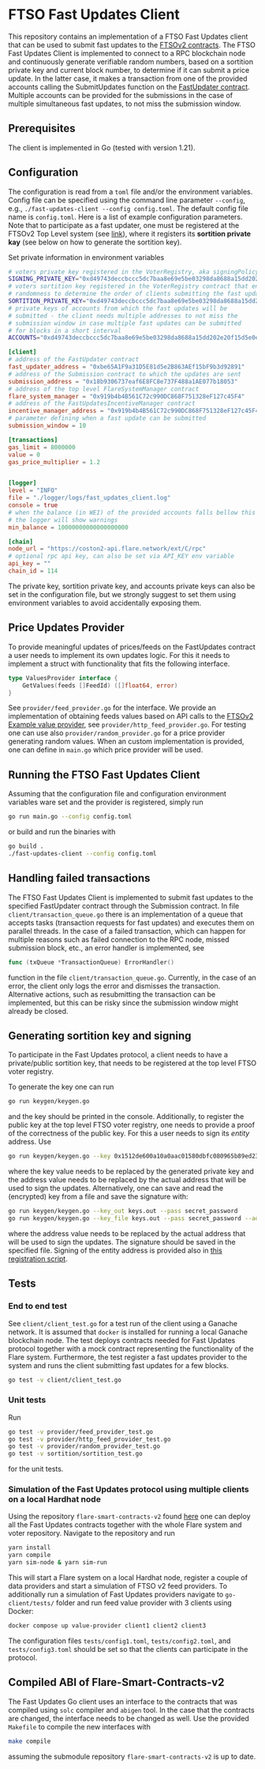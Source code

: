 # FTSO Fast Updates Client

This repository contains an implementation of a FTSO Fast Updates client that can be used to submit
fast updates to the [FTSOv2 contracts](https://github.com/flare-foundation/flare-smart-contracts-v2).
The FTSO Fast Updates Client is implemented to connect to a RPC blockchain node
and continuously generate verifiable random numbers, based on a sortition private key and current
block number, to determine if it can submit a price update. In the latter case, it makes a transaction
from one of the provided accounts calling the SubmitUpdates function on the
[FastUpdater contract](https://github.com/flare-foundation/flare-smart-contracts-v2/blob/main/contracts/fastUpdates/implementation/FastUpdater.sol).
Multiple accounts can be provided for the submissions in the case of multiple simultaneous
fast updates, to not miss the submission window.

## Prerequisites

The client is implemented in Go (tested with version 1.21).

## Configuration

The configuration is read from a `toml` file and/or the environment variables. Config file can be specified using the
command line parameter `--config`, e.g., `./fast-updates-client --config config.toml`. The default config file name is `config.toml`.
Here is a list of example configuration parameters. Note that to participate as a fast updater, one must be registered at the
FTSOv2 Top Level system (see [link](https://github.com/flare-foundation/ftso-v2-provider-deployment?tab=readme-ov-file#register-accounts)),
where it registers its **sortition private kay** (see
below on how to generate the sortition key).

Set private information in environment variables

```bash
# voters private key registered in the VoterRegistry, aka signingPolicy private key
SIGNING_PRIVATE_KEY="0xd49743deccbccc5dc7baa8e69e5be03298da8688a15dd202e20f15d5e0e9a9fb"
# voters sortition key registered in the VoterRegistry contract that enables generating verifiable
# randomness to determine the order of clients submitting the fast updates
SORTITION_PRIVATE_KEY="0xd49743deccbccc5dc7baa8e69e5be03298da8688a15dd202e20f15d5e0e9a9fb"
# private keys of accounts from which the fast updates will be
# submitted - the client needs multiple addresses to not miss the
# submission window in case multiple fast updates can be submitted
# for blocks in a short interval
ACCOUNTS="0xd49743deccbccc5dc7baa8e69e5be03298da8688a15dd202e20f15d5e0e9a9fb,0x23c601ae397441f3ef6f1075dcb0031ff17fb079837beadaf3c84d96c6f3e569,0xee9d129c1997549ee09c0757af5939b2483d80ad649a0eda68e8b0357ad11131"
```

```toml
[client]
# address of the FastUpdater contract
fast_updater_address = "0xbe65A1F9a31D5E81d5e2B863AEf15bF9b3d92891"
# address of the Submission contract to which the updates are sent
submission_address = "0x18b9306737eaf6E8FC8e737F488a1AE077b18053"
# address of the top level FlareSystemManager contract
flare_system_manager = "0x919b4b4B561C72c990DC868F751328eF127c45F4"
# address of the FastUpdatesIncentiveManager contract
incentive_manager_address = "0x919b4b4B561C72c990DC868F751328eF127c45F4"
# parameter defining when a fast update can be submitted
submission_window = 10

[transactions]
gas_limit = 8000000
value = 0
gas_price_multiplier = 1.2


[logger]
level = "INFO"
file = "./logger/logs/fast_updates_client.log"
console = true
# when the balance (in WEI) of the provided accounts falls bellow this value
# the logger will show warnings
min_balance = 10000000000000000000

[chain]
node_url = "https://coston2-api.flare.network/ext/C/rpc"
# optional rpc api key, can also be set via API_KEY env variable
api_key = ""
chain_id = 114
```

The private key, sortition private key, and accounts private keys can also be set in
the configuration file, but we strongly suggest to set them using environment variables
to avoid accidentally exposing them.

## Price Updates Provider

To provide meaningful updates of prices/feeds on the FastUpdates contract a user needs
to implement its own updates logic. For this it needs to implement a struct with
functionality that fits the following interface.

```go
type ValuesProvider interface {
	GetValues(feeds []FeedId) ([]float64, error)
}
```

See `provider/feed_provider.go` for the interface. We provide an implementation of obtaining
feeds values based on API calls to the [FTSOv2 Example value provider](https://github.com/flare-foundation/ftso-v2-example-value-provider),
see `provider/http_feed_provider.go`. For testing one can use also `provider/random_provider.go` for a
price provider generating random values. When an custom implementation is provided,
one can define in `main.go` which price provider will be used.

## Running the FTSO Fast Updates Client

Assuming that the configuration file and configuration environment variables ware set and
the provider is registered, simply run

```bash
go run main.go --config config.toml
```

or build and run the binaries with

```bash
go build .
./fast-updates-client --config config.toml
```

## Handling failed transactions

The FTSO Fast Updates Client is implemented to submit fast updates to the
specified FastUpdater contract through the Submission contract.
In file `client/transaction_queue.go` there is an implementation of a queue
that accepts tasks (transaction requests
for fast updates) and executes them on parallel threads. In the case of
a failed transaction, which can happen for multiple reasons such as failed
connection to the RPC node, missed submission block, etc., an error handler
is implemented, see

```go
func (txQueue *TransactionQueue) ErrorHandler()
```

function in the file `client/transaction_queue.go`. Currently, in the
case of an error, the client only logs the error and dismisses the
transaction. Alternative actions, such as resubmitting the transaction
can be implemented, but this can be risky since the submission window
might already be closed.

## Generating sortition key and signing

To participate in the Fast Updates protocol, a client needs to have a private/public sortition
key, that needs to be registered at the top level FTSO voter registry.

To generate the key one can run

```bash
go run keygen/keygen.go
```

and the key should be printed in the console. Additionally, to register the public key at the
top level FTSO voter registry, one needs to provide a proof of the correctness of the public
key. For this a user needs to sign its _entity_ address. Use

```bash
go run keygen/keygen.go --key 0x1512de600a10a0aac01580dbfc080965b89ed2329a7b2bf538f4c7e09e34aa1 --address 0xd4e934C2749CA8C1618659D02E7B28B074bf4df7
```

where the key value needs to be replaced by the generated private key and the address value needs
to be replaced by the actual address that will be used to sign the updates.
Alternatively, one can save and read the (encrypted) key from a file and save the signature with:

```bash
go run keygen/keygen.go --key_out keys.out --pass secret_password
go run keygen/keygen.go --key_file keys.out --pass secret_password --address 0xd4e934C2749CA8C1618659D02E7B28B074bf4df7 --sig_out sig.out
```

where the address value needs to be replaced by the actual address that will be used to sign
the updates. The signature should be saved in the specified file. Signing of the entity address
is provided also in [this registration script](https://github.com/flare-foundation/flare-smart-contracts-v2/blob/main/deployment/tasks/register-public-keys.ts#L38).

## Tests

### End to end test

See `client/client_test.go` for a test run of the client using
a Ganache network. It is assumed that `docker` is installed for
running a local Ganache blockchain node. The test deploys
contracts needed for Fast Updates protocol together with a mock
contract representing the functionality of the Flare system.
Furthermore, the test register a fast updates provider to the
system and runs the client submitting fast updates for a few blocks.

```bash
go test -v client/client_test.go
```

### Unit tests

Run

```bash
go test -v provider/feed_provider_test.go
go test -v provider/http_feed_provider_test.go
go test -v provider/random_provider_test.go
go test -v sortition/sortition_test.go
```

for the unit tests.

### Simulation of the Fast Updates protocol using multiple clients on a local Hardhat node

Using the repository `flare-smart-contracts-v2` found [here](https://github.com/flare-foundation/flare-smart-contracts-v2/tree/main)
one can deploy all the Fast Updates contracts
together with the whole Flare system and voter repository. Navigate to the
repository and run

```bash
yarn install
yarn compile
yarn sim-node & yarn sim-run
```

This will start a Flare system on a local Hardhat node, register a couple of
data providers and start a simulation of FTSO v2 feed providers.
To additionally run a simulation of Fast Updates providers navigate to
`go-client/tests/` folder and run feed value provider with 3 clients using Docker:

```bash
docker compose up value-provider client1 client2 client3
```

The configuration files `tests/config1.toml`, `tests/config2.toml`,
and `tests/config3.toml` should be set so that the clients can participate
in the protocol.

## Compiled ABI of Flare-Smart-Contracts-v2

The Fast Updates Go client uses an interface to the contracts that was compiled using `solc` compiler and `abigen` tool. In the case
that the contracts are changed, the interface needs to be changed as well. Use the provided
`Makefile` to compile the new interfaces with

```bash
make compile
```

assuming the submodule repository `flare-smart-contracts-v2` is up to date.
